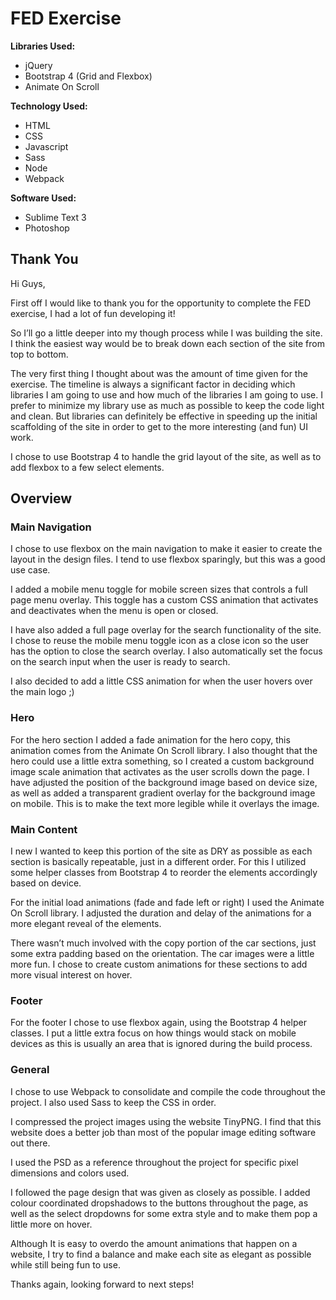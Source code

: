 # FED Exercise

**Libraries Used:**

* jQuery
* Bootstrap 4 (Grid and Flexbox)
* Animate On Scroll

**Technology Used:**

* HTML
* CSS
* Javascript
* Sass
* Node
* Webpack

**Software Used:**

* Sublime Text 3
* Photoshop

## Thank You

Hi Guys,

First off I would like to thank you for the opportunity to complete the FED exercise, I had a lot of fun developing it!

So I’ll go a little deeper into my though process while I was building the site. I think the easiest way would be to break down each section of the site from top to bottom.

The very first thing I thought about was the amount of time given for the exercise. The timeline is always a significant factor in deciding which libraries I am going to use and how much of the libraries I am going to use. I prefer to minimize my library use as much as possible to keep the code light and clean. But libraries can definitely be effective in speeding up the initial scaffolding of the site in order to get to the more interesting (and fun) UI work.

I chose to use Bootstrap 4 to handle the grid layout of the site, as well as to add flexbox to a few select elements.

## Overview

### Main Navigation

I chose to use flexbox on the main navigation to make it easier to create the layout in the design files. I tend to use flexbox sparingly, but this was a good use case.

I added a mobile menu toggle for mobile screen sizes that controls a full page menu overlay. This toggle has a custom CSS animation that activates and deactivates when the menu is open or closed.

I have also added a full page overlay for the search functionality of the site. I chose to reuse the mobile menu toggle icon as a close icon so the user has the option to close the search overlay. I also automatically set the focus on the search input when the user is ready to search.

I also decided to add a little CSS animation for when the user hovers over the main logo ;)


### Hero

For the hero section I added a fade animation for the hero copy, this animation comes from the Animate On Scroll library. I also thought that the hero could use a little extra something, so I created a custom background image scale animation that activates as the user scrolls down the page. I have adjusted the position of the background image based on device size, as well as added a transparent gradient overlay for the background image on mobile. This is to make the text more legible while it overlays the image.

### Main Content

I new I wanted to keep this portion of the site as DRY as possible as each section is basically repeatable, just in a different order. For this I utilized some helper classes from Bootstrap 4 to reorder the elements accordingly based on device.

For the initial load animations (fade and fade left or right) I used the Animate On Scroll library. I adjusted the duration and delay of the animations for a more elegant reveal of the elements.

There wasn’t much involved with the copy portion of the car sections, just some extra padding based on the orientation. The car images were a little more fun. I chose to create custom animations for these sections to add more visual interest on hover.


### Footer

For the footer I chose to use flexbox again, using the Bootstrap 4 helper classes. I put a little extra focus on how things would stack on mobile devices as this is usually an area that is ignored during the build process.


### General

I chose to use Webpack to consolidate and compile the code throughout the project. I also used Sass to keep the CSS in order.

I compressed the project images using the website TinyPNG. I find that this website does a better job than most of the popular image editing software out there.

I used the PSD as a reference throughout the project for specific pixel dimensions and colors used.

I followed the page design that was given as closely as possible. I added colour coordinated dropshadows to the buttons throughout the page, as well as the select dropdowns for some extra style and to make them pop a little more on hover.

Although It is easy to overdo the amount animations that happen on a website, I try to find a balance and make each site as elegant as possible while still being fun to use.



Thanks again, looking forward to next steps!

